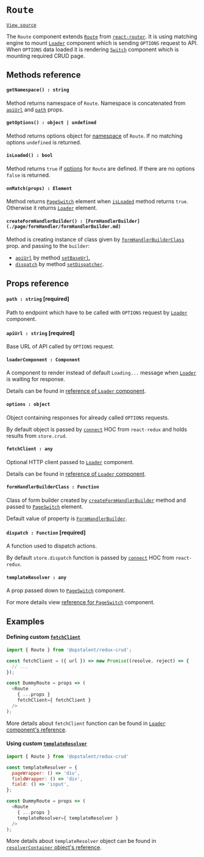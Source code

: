 # `Route`
[`View source`](../../src/Route.js)

The `Route` component extends
[`Route`](https://github.com/ReactTraining/react-router/blob/master/packages/react-router-dom/docs/api/Route.md)
from [`react-router`](https://github.com/ReactTraining/react-router).
It is using matching engine to mount [`Loader`](loader.md) component which is sending `OPTIONS` request to API.
When `OPTIONS` data loaded it is rendering [`Switch`](page/switch.md) component
which is mounting required CRUD page.

## Methods reference

#### `getNamespace() : string`

Method returns namespace of `Route`. Namespace is concatenated from
[`apiUrl`](#apiurl--string-required) and [`path`](#path--string-required) props.

#### `getOptions() : object | undefined`

Method returns options object for [namespace](#getNamespace--string) of `Route`.
If no matching options `undefined` is returned.

#### `isLoaded() : bool`

Method returns `true` if [options](#getOptions--object--undefined) for `Route` are defined.
If there are no options `false` is returned.

#### `onMatch(props) : Element`

Method returns [`PageSwitch`](./page/pageSwitch.md) element when
[`isLoaded`](#isloaded--bool) method returns `true`. Otherwise it returns
[`Loader`](./loader.md) element.

#### `createFormHandlerBuilder() : [FormHandlerBuilder](./page/formHandler/formHandlerBuilder.md)`

Method is creating instance of class given by [`formHandlerBuilderClass`](#formhandlerbuilderclass--function) prop. 
and passing to the `builder`:
- [`apiUrl`](#apiurl--string-required) by method [`setBaseUrl`](./page/formHandler/formHandlerBuilder.md#setbaseurlbaseurl),
- [`dispatch`](#dispatch--function-required) by method [`setDispatcher`](./page/formHandler/formHandlerBuilder.md#setdispatcherdispatcher).

## Props reference

#### `path : string` [required]

Path to endpoint which have to be called with `OPTIONS` request by
[`Loader`](loader.md) component.

#### `apiUrl : string` [required]

Base URL of API called by `OPTIONS` request.

#### `loaderComponent : Component`

A component to render instead of default `Loading...`
message when [`Loader`](loader.md) is waiting for response.

Details can be found in [reference of `Loader` component](loader.md).

#### `options : object`

Object containing responses for already called `OPTIONS` requests.

By default object is passed by
[`connect`](https://github.com/reactjs/react-redux/blob/master/docs/api.md#connectmapstatetoprops-mapdispatchtoprops-mergeprops-options)
HOC from `react-redux` and holds results from `store.crud`.

#### `fetchClient : any`

Optional HTTP client passed to [`Loader`](loader.md) component.

Details can be found in [reference of `Loader` component](loader.md).

#### `formHandlerBuilderClass : Function`

Class of form builder created by [`createFormHandlerBuilder`](#createformhandlerbuilder)
method and passed to [`PageSwitch`](./page/pageSwitch.md) element.

Default value of property is [`FormHandlerBuilder`](./page/formHandler/formHandlerBuilder.md).

#### `dispatch : Function` [required]

A function used to dispatch actions.

By default `store.dispatch` function is passed by
[`connect`](https://github.com/reactjs/react-redux/blob/master/docs/api.md#connectmapstatetoprops-mapdispatchtoprops-mergeprops-options)
HOC from `react-redux`.

#### `templateResolver : any`

A prop passed down to [`PageSwitch`](./page/pageSwitch.md) component.

For more details view [reference for `PageSwitch`](./page/pageSwitch.md#templateresolver--any) component.

## Examples

#### Defining custom [`fetchClient`](#fetchclient--any)

```js
import { Route } from '@opstalent/redux-crud';

const fetchClient = ({ url }) => new Promise((resolve, reject) => {
  // ...
});

const DummyRoute = props => (
  <Route
    { ...props }
    fetchClient={ fetchClient }
  />
);
```

More details about `fetchClient` function can be found in
[`Loader` component's reference](./loader.md#fetchclient--function-required).

#### Using custom [`templateResolver`](#templateresolver--any)

```js
import { Route } from '@opstalent/redux-crud'

const templateResolver = {
  pageWrapper: () => 'div',
  fieldWrapper: () => 'div',
  field: () => 'input',
};

const DummyRoute = props => (
  <Route
    { ...props }
    templateResolver={ templateResolver }
  />
);
```

More details about `templateResolver` object can be found in
[`resolverContainer` object's reference](./page/resolverContainer.md).
